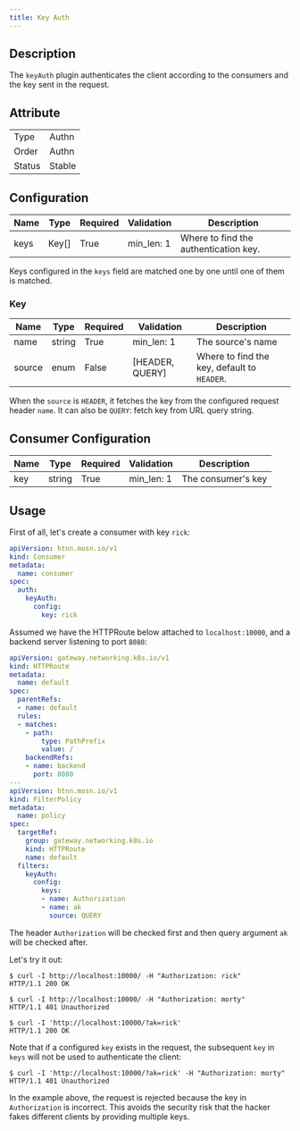 ```yaml
---
title: Key Auth
---
```


## Description

The `keyAuth` plugin authenticates the client according to the consumers and the key sent in the request.

## Attribute

|        |        |
|--------|--------|
| Type   | Authn  |
| Order  | Authn  |
| Status | Stable |

## Configuration

| Name | Type  | Required | Validation | Description                           |
| ---- | ----- | -------- | ---------- | ------------------------------------- |
| keys | Key[] | True     | min_len: 1 | Where to find the authentication key. |

Keys configured in the `keys` field are matched one by one until one of them is matched.

### Key

| Name   | Type   | Required | Validation      | Description                                 |
|--------|--------|----------|-----------------|---------------------------------------------|
| name   | string | True     | min_len: 1      | The source's name                           |
| source | enum   | False    | [HEADER, QUERY] | Where to find the key, default to `HEADER`. |

When the `source` is `HEADER`, it fetches the key from the configured request header `name`. It can also be `QUERY`: fetch key from URL query string.

## Consumer Configuration

| Name | Type   | Required | Validation | Description        |
| ---- | ------ | -------- | ---------- | ------------------ |
| key  | string | True     | min_len: 1 | The consumer's key |

## Usage

First of all, let's create a consumer with key `rick`:

```yaml
apiVersion: htnn.mosn.io/v1
kind: Consumer
metadata:
  name: consumer
spec:
  auth:
    keyAuth:
      config:
        key: rick
```

Assumed we have the HTTPRoute below attached to `localhost:10000`, and a backend server listening to port `8080`:

```yaml
apiVersion: gateway.networking.k8s.io/v1
kind: HTTPRoute
metadata:
  name: default
spec:
  parentRefs:
  - name: default
  rules:
  - matches:
    - path:
        type: PathPrefix
        value: /
    backendRefs:
    - name: backend
      port: 8080
---
apiVersion: htnn.mosn.io/v1
kind: FilterPolicy
metadata:
  name: policy
spec:
  targetRef:
    group: gateway.networking.k8s.io
    kind: HTTPRoute
    name: default
  filters:
    keyAuth:
      config:
        keys:
        - name: Authorization
        - name: ak
          source: QUERY
```

The header `Authorization` will be checked first and then query argument `ak` will be checked after.

Let's try it out:

```shell
$ curl -I http://localhost:10000/ -H "Authorization: rick"
HTTP/1.1 200 OK
```

```shell
$ curl -I http://localhost:10000/ -H "Authorization: morty"
HTTP/1.1 401 Unauthorized
```

```shell
$ curl -I 'http://localhost:10000/?ak=rick'
HTTP/1.1 200 OK
```

Note that if a configured `key` exists in the request, the subsequent `key` in `keys` will not be used to authenticate the client:

```shell
$ curl -I 'http://localhost:10000/?ak=rick' -H "Authorization: morty"
HTTP/1.1 401 Unauthorized
```

In the example above, the request is rejected because the key in `Authorization` is incorrect. This avoids the security risk that the hacker fakes different clients by providing multiple keys.
